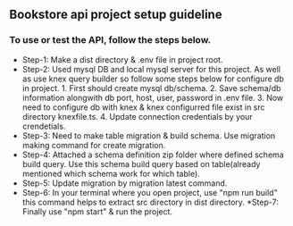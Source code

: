 ## Bookstore api project setup guideline

### To use or test the API, follow the steps below.

* Step-1: Make a dist directory & .env file in project root.
* Step-2: Used mysql DB and local mysql server for this project. As well as use knex query builder so follow some steps below for configure db in project.
          1. First should create mysql db/schema.
          2. Save schema/db information alongwith db port, host, user, password in .env file.
          3. Now need to configure db with knex & knex configurred file exist in src directory knexfile.ts.
          4. Update connection credentials by your crendetials.
* Step-3: Need to make table migration & build schema. Use migration making command for create migration.
* Step-4: Attached a schema definition zip folder where defined schema build query. Use this schema build query based on table(already mentioned which schema work for which table).
* Step-5: Update migration by migration latest command.
* Step-6: In your terminal where you open project, use "npm run build" this command helps to extract src directory in dist directory.
*Step-7: Finally use "npm start" & run the project.     